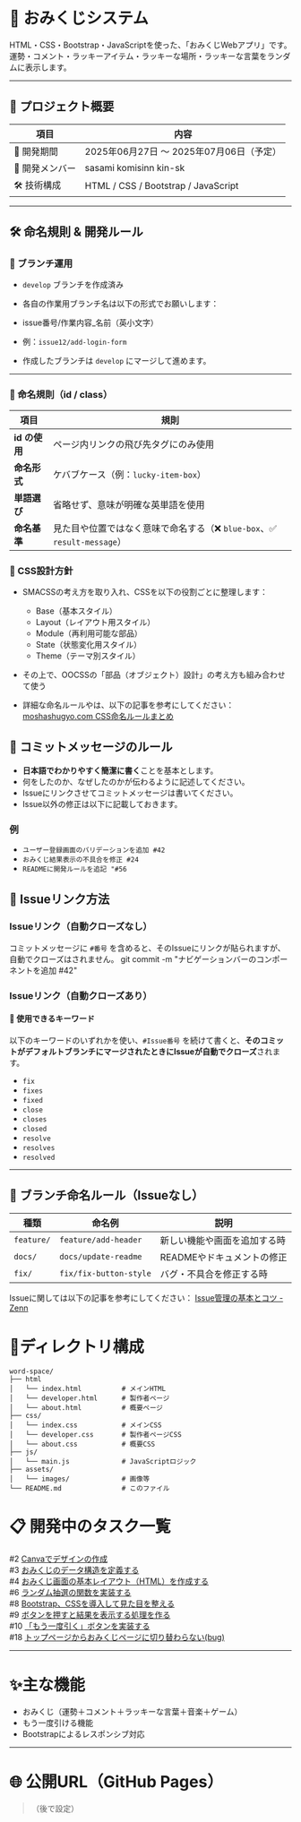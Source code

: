 # 🎯 おみくじシステム


HTML・CSS・Bootstrap・JavaScriptを使った、「おみくじWebアプリ」です。  
運勢・コメント・ラッキーアイテム・ラッキーな場所・ラッキーな言葉をランダムに表示します。

---



## 📌 プロジェクト概要

| 項目 | 内容 |
|------|------|
| 📆 開発期間 | 2025年06月27日 ～ 2025年07月06日（予定） |
| 👥 開発メンバー | sasami komisinn kin-sk  |
| 🛠 技術構成 | HTML / CSS / Bootstrap / JavaScript |


---
## 🛠 命名規則 & 開発ルール

### 🔢 ブランチ運用
- `develop` ブランチを作成済み

- 各自の作業用ブランチ名は以下の形式でお願いします：

- issue番号/作業内容_名前（英小文字）

- 例：`issue12/add-login-form`

- 作成したブランチは `develop` にマージして進めます。

---

### 📛 命名規則（id / class）

| 項目         | 規則                                           |
|--------------|------------------------------------------------|
| **id の使用**    | ページ内リンクの飛び先タグにのみ使用                    |
| **命名形式**    | ケバブケース（例：`lucky-item-box`）                  |
| **単語選び**    | 省略せず、意味が明確な英単語を使用                      |
| **命名基準**    | 見た目や位置ではなく意味で命名する（❌ `blue-box`、✅ `result-message`） |

### 🎯 CSS設計方針

- SMACSSの考え方を取り入れ、CSSを以下の役割ごとに整理します：

  - Base（基本スタイル）  
  - Layout（レイアウト用スタイル）  
  - Module（再利用可能な部品）  
  - State（状態変化用スタイル）  
  - Theme（テーマ別スタイル）

- その上で、OOCSSの「部品（オブジェクト）設計」の考え方も組み合わせて使う
- 詳細な命名ルールやは、以下の記事を参考にしてください：  
  [moshashugyo.com CSS命名ルールまとめ](https://moshashugyo.com/media/css-naming-rules)

## 📝 コミットメッセージのルール

- **日本語でわかりやすく簡潔に書く**ことを基本とします。  
- 何をしたのか、なぜしたのかが伝わるように記述してください。
- Issueにリンクさせてコミットメッセージは書いてください。
- Issue以外の修正は以下に記載しておきます。

### 例
- `ユーザー登録画面のバリデーションを追加 #42`  
- `おみくじ結果表示の不具合を修正 #24`  
- `READMEに開発ルールを追記 "#56`

## 🔗 Issueリンク方法

### Issueリンク（自動クローズなし）
コミットメッセージに `#番号` を含めると、そのIssueにリンクが貼られますが、自動でクローズはされません。
git commit -m "ナビゲーションバーのコンポーネントを追加 #42"

### Issueリンク（自動クローズあり）
#### 🔧 使用できるキーワード

以下のキーワードのいずれかを使い、`#Issue番号` を続けて書くと、**そのコミットがデフォルトブランチにマージされたときにIssueが自動でクローズ**されます。

- `fix`
- `fixes`
- `fixed`
- `close`
- `closes`
- `closed`
- `resolve`
- `resolves`
- `resolved`

---


## 🔖 ブランチ命名ルール（Issueなし）

| 種類       | 命名例                    | 説明                              |
|------------|---------------------------|-----------------------------------|
| `feature/` | `feature/add-header`      | 新しい機能や画面を追加する時     |
| `docs/`    | `docs/update-readme`      | READMEやドキュメントの修正       |
| `fix/`     | `fix/fix-button-style`    | バグ・不具合を修正する時         |

Issueに関しては以下の記事を参考にしてください：
[Issue管理の基本とコツ - Zenn](https://zenn.dev/mukkun69n/articles/a375062803b7c4)

# 📂ディレクトリ構成

```
word-space/
├── html
│   └── index.html          # メインHTML
│   └── developer.html      # 製作者ページ
│   └── about.html          # 概要ページ
├── css/
│   └── index.css           # メインCSS
│   └── developer.css       # 製作者ページCSS
│   └── about.css           # 概要CSS
├── js/
│   └── main.js             # JavaScriptロジック
├── assets/
│   └── images/             # 画像等
└── README.md               # このファイル
```

# 📋 開発中のタスク一覧

#2 [Canvaでデザインの作成]([https://github.com/team-a1-green/work-space/issues/2)  
#3 [おみくじのデータ構造を定義する]([https://github.com/team-a1-green/work-space/issues/3)  
#4 [おみくじ画面の基本レイアウト（HTML）を作成する]([https://github.com/team-a1-green/work-space/issues/4)  
#6 [ランダム抽選の関数を実装する]([https://github.com/team-a1-green/work-space/issues/6)  
#8 [Bootstrap、CSSを導入して見た目を整える]([https://github.com/team-a1-green/work-space/issues/8)  
#9 [ボタンを押すと結果を表示する処理を作る]([https://github.com/team-a1-green/work-space/issues/9)  
#10 [「もう一度引く」ボタンを実装する]([https://github.com/team-a1-green/work-space/issues/10)  
#18 [トップページからおみくじページに切り替わらない(bug)]([https://github.com/team-a1-green/work-space/issues/18)



---
# ✨主な機能

- おみくじ（運勢＋コメント＋ラッキーな言葉＋音楽＋ゲーム）
- もう一度引ける機能
- Bootstrapによるレスポンシブ対応
---

# 🌐 公開URL（GitHub Pages）
> （後で設定）